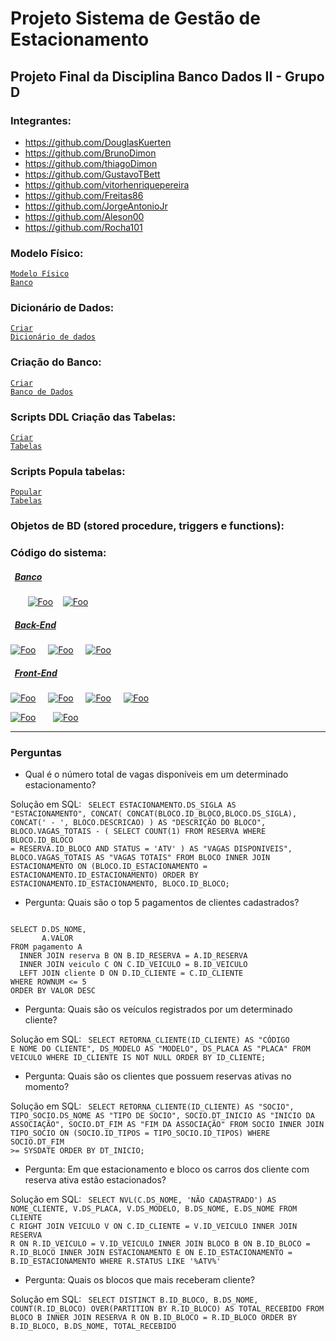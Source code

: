 # Projeto Sistema de Gestão de Estacionamento
## Projeto Final da Disciplina Banco Dados II - Grupo D

### Integrantes:
 - https://github.com/DouglasKuerten
 - https://github.com/BrunoDimon
 - https://github.com/thiagoDimon
 - https://github.com/GustavoTBett
 - https://github.com/vitorhenriquepereira
 - https://github.com/Freitas86
 - https://github.com/JorgeAntonioJr
 - https://github.com/Aleson00
 - https://github.com/Rocha101

### Modelo Físico:
<code>[Modelo Físico Banco](https://dbdiagram.io/d/647a7c0c722eb774944f750a)</code>

### Dicionário de Dados:
<code>[Criar Dicionário de dados](https://1drv.ms/x/s!AqDCvxmFwj5whfxT9cyz3GpUQ2C55Q?e=Qt8Jjc)</code>

### Criação do Banco:
<code>[Criar Banco de Dados](https://github.com/DouglasKuerten/sistema-gestao-estacionamento/tree/main/estacionamento/docker)</code>

### Scripts DDL Criação das Tabelas:
<code>[Criar Tabelas](https://github.com/DouglasKuerten/sistema-gestao-estacionamento/tree/main/estacionamento/src/main/resources/changelogs/tables)</code>

### Scripts Popula tabelas:
<code>[Popular Tabelas](https://github.com/DouglasKuerten/sistema-gestao-estacionamento/blob/main/estacionamento/src/main/resources/changelogs/inserts.sql)</code>

### Objetos de BD (stored procedure, triggers e functions):

### Código do sistema:
##### &nbsp;&nbsp;[Banco](https://github.com/DouglasKuerten/sistema-gestao-estacionamento/tree/main/estacionamento)
&nbsp;&nbsp;&nbsp;&nbsp;&nbsp;&nbsp;&nbsp;[![Foo](https://github.com/DouglasKuerten/sistema-gestao-estacionamento/assets/101675688/6e67233a-e444-4188-9380-0e431d531db4)](https://www.oracle.com/)&nbsp;&nbsp;&nbsp;
[![Foo](https://github.com/DouglasKuerten/sistema-gestao-estacionamento/assets/101675688/794ca41d-7d7f-4d08-9587-82848345802f)](https://www.docker.com/)

##### &nbsp;&nbsp;[Back-End](https://github.com/DouglasKuerten/sistema-gestao-estacionamento/tree/main/estacionamento)
[![Foo](https://github.com/DouglasKuerten/sistema-gestao-estacionamento/assets/101675688/62ddedea-f767-4de7-a7c3-35ac990582e2)](https://www.java.com/) &nbsp;&nbsp;&nbsp;
[![Foo](https://github.com/DouglasKuerten/sistema-gestao-estacionamento/assets/101675688/30bb9c91-9b6a-4670-97cb-972a54f0f6ef)](https://www.liquibase.org/) &nbsp;&nbsp;&nbsp;
[![Foo](https://github.com/DouglasKuerten/sistema-gestao-estacionamento/assets/101675688/74aba762-0d0c-465f-8d92-82e586bf6dff)](https://spring.io/) &nbsp;&nbsp;&nbsp;

##### &nbsp;&nbsp;[Front-End](https://github.com/DouglasKuerten/sistema-gestao-estacionamento/tree/main/front-end)
[![Foo](https://github.com/DouglasKuerten/sistema-gestao-estacionamento/assets/101675688/20ce5d60-cb92-407c-8351-0ede89d2e62e)](https://html.com) &nbsp;&nbsp;&nbsp;
[![Foo](https://github.com/DouglasKuerten/sistema-gestao-estacionamento/assets/101675688/81897741-a7ba-4c41-b644-3580d57c3ec7)](https://css.com) &nbsp;&nbsp;&nbsp;
[![Foo](https://github.com/DouglasKuerten/sistema-gestao-estacionamento/assets/101675688/5db80867-dc36-4bb0-a7f4-e6d4517ec830)](https://www.javascript.com/) &nbsp;&nbsp;&nbsp;
[![Foo](https://github.com/DouglasKuerten/sistema-gestao-estacionamento/assets/101675688/3c4bfd6e-ef5f-42d0-959d-108a2f88e19a)](https://reactjs.org)

[![Foo](https://github.com/DouglasKuerten/sistema-gestao-estacionamento/assets/101675688/cbbbe222-a9bf-46c1-98cc-0eeed19034a4)](https://vitejs.dev/) &nbsp;&nbsp;&nbsp;&nbsp;&nbsp;
[![Foo](https://github.com/DouglasKuerten/sistema-gestao-estacionamento/assets/101675688/4e9a5f9c-6580-41f8-9631-6d74e34b46eb)](https://tailwindcss.com/)

---

### Perguntas

* Qual é o número total de vagas disponíveis em um determinado estacionamento?

Solução em SQL:
<code>
SELECT
    ESTACIONAMENTO.DS_SIGLA AS "ESTACIONAMENTO",
    CONCAT(
        CONCAT(BLOCO.ID_BLOCO,BLOCO.DS_SIGLA),
        CONCAT(' - ', BLOCO.DESCRICAO)
    ) AS "DESCRIÇÃO DO BLOCO",
    BLOCO.VAGAS_TOTAIS - (
    SELECT COUNT(1)
      FROM RESERVA
     WHERE BLOCO.ID_BLOCO = RESERVA.ID_BLOCO
       AND STATUS = 'ATV'
    ) AS "VAGAS DISPONIVEIS",
    BLOCO.VAGAS_TOTAIS AS "VAGAS TOTAIS"
  FROM BLOCO INNER JOIN ESTACIONAMENTO
    ON (BLOCO.ID_ESTACIONAMENTO = ESTACIONAMENTO.ID_ESTACIONAMENTO)
 ORDER BY
    ESTACIONAMENTO.ID_ESTACIONAMENTO,
    BLOCO.ID_BLOCO;
</code>

* Pergunta: Quais são o top 5 pagamentos de clientes cadastrados?

<code>
SELECT D.DS_NOME, 
       A.VALOR 
FROM pagamento A
  INNER JOIN reserva B ON B.ID_RESERVA = A.ID_RESERVA
  INNER JOIN veiculo C ON C.ID_VEICULO = B.ID_VEICULO
  LEFT JOIN cliente D ON D.ID_CLIENTE = C.ID_CLIENTE
WHERE ROWNUM <= 5
ORDER BY VALOR DESC
</code>

* Pergunta: Quais são os veículos registrados por um determinado cliente?

Solução em SQL:
<code>
SELECT 
    RETORNA_CLIENTE(ID_CLIENTE) AS "CÓDIGO E NOME DO CLIENTE",
    DS_MODELO AS "MODELO",
    DS_PLACA AS "PLACA"
  FROM VEICULO
 WHERE ID_CLIENTE IS NOT NULL
 ORDER BY ID_CLIENTE;
</code>

* Pergunta: Quais são os clientes que possuem reservas ativas no momento?

Solução em SQL:
<code>
SELECT
    RETORNA_CLIENTE(ID_CLIENTE) AS "SOCIO",
    TIPO_SOCIO.DS_NOME AS "TIPO DE SOCIO",
    SOCIO.DT_INICIO AS "INICIO DA ASSOCIAÇÃO",
    SOCIO.DT_FIM AS "FIM DA ASSOCIAÇÃO"
  FROM SOCIO
 INNER JOIN TIPO_SOCIO
    ON (SOCIO.ID_TIPOS = TIPO_SOCIO.ID_TIPOS)
 WHERE SOCIO.DT_FIM >= SYSDATE
 ORDER BY DT_INICIO;
</code>

* Pergunta: Em que estacionamento e bloco os carros dos cliente com reserva ativa estão estacionados?

Solução em SQL: 
<code>
SELECT 
    NVL(C.DS_NOME, 'NÃO CADASTRADO') AS NOME_CLIENTE, 
    V.DS_PLACA, 
    V.DS_MODELO, 
    B.DS_NOME, 
    E.DS_NOME
  FROM CLIENTE C 
 RIGHT JOIN VEICULO V
    ON C.ID_CLIENTE = V.ID_VEICULO 
 INNER JOIN RESERVA R 
    ON R.ID_VEICULO = V.ID_VEICULO
 INNER JOIN BLOCO B 
    ON B.ID_BLOCO = R.ID_BLOCO
 INNER JOIN ESTACIONAMENTO E
    ON E.ID_ESTACIONAMENTO = B.ID_ESTACIONAMENTO
 WHERE R.STATUS LIKE '%ATV%'
</code>

* Pergunta: Quais os blocos que mais receberam cliente?

Solução em SQL:
<code>
SELECT DISTINCT 
     B.ID_BLOCO, 
     B.DS_NOME, COUNT(R.ID_BLOCO) OVER(PARTITION BY R.ID_BLOCO) AS TOTAL_RECEBIDO
   FROM BLOCO B 
  INNER JOIN RESERVA R
      ON B.ID_BLOCO = R.ID_BLOCO
  ORDER BY B.ID_BLOCO, B.DS_NOME, TOTAL_RECEBIDO 
</code>
